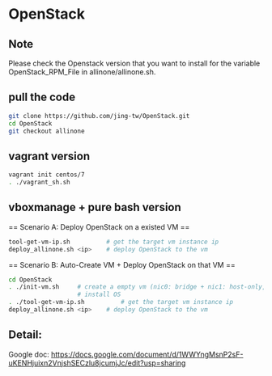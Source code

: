 # OpenStack

## Note
Please check the Openstack version that you want to install for the variable OpenStack_RPM_File in allinone/allinone.sh.

## pull the code
```bash
git clone https://github.com/jing-tw/OpenStack.git
cd OpenStack
git checkout allinone
```
## vagrant version
```bash
vagrant init centos/7
. ./vagrant_sh.sh
```


## vboxmanage + pure bash version
== Scenario A: Deploy OpenStack on a existed VM ==
```bash
tool-get-vm-ip.sh          # get the target vm instance ip
deploy_allinone.sh <ip>    # deploy OpenStack to the vm
```

== Scenario B: Auto-Create VM + Deploy OpenStack on that VM ==
```bash
cd OpenStack
. ./init-vm.sh     # create a empty vm (nic0: bridge + nic1: host-only, 200GB
                   # install OS
. ./tool-get-vm-ip.sh          # get the target vm instance ip
deploy_allinone.sh <ip>    # deploy OpenStack to the vm
```


## Detail:
Google doc: https://docs.google.com/document/d/1WWYngMsnP2sF-uKENHjuixn2VnjshSECzlu8jcumjJc/edit?usp=sharing
